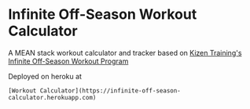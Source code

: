 # Infinite Off-Season Workout Calculator

A MEAN stack workout calculator and tracker based on [Kizen Training's Infinite Off-Season Workout Program](https://www.youtube.com/watch?v=YPsdBEQ5y1A)

Deployed on heroku at 
```
[Workout Calculator](https://infinite-off-season-calculator.herokuapp.com)
```
